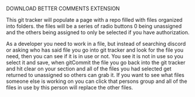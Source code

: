 DOWNLOAD BETTER COMMENTS EXTENSION 

<!--? THE MAIN IDEA -->
This git tracker will populate a page with a repo filled with files organized into folders. the files will be a series of radio buttons 0 being unassigned and the others being assigned to only be selected if you have authorization. 
<!--* DAY IN THE LIFE -->
As a developer you need to work in a file, but instead of searching discord or asking who has said file you go into git tracker and look for the file you need, then you can see if it is in use or not. 
You see it is not in use so you select it and save, 
when gitCommit the file you go back into the git tracker and hit clear on your section and all of the files you had selected get returned to unassigned so others can grab it. 
If you want to see what files someone else is working on you can click that persons group and all of the files in use by this person will replace the other files. 